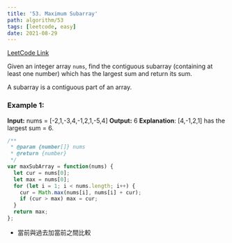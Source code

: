```yaml
---
title: '53. Maximum Subarray'
path: algorithm/53
tags: [leetcode, easy]
date: 2021-08-29
---
```


[LeetCode Link](https://leetcode.com/problems/maximum-subarray/)

Given an integer array `nums`, find the contiguous subarray (containing at least one number) which has the largest sum and return its sum.

A subarray is a contiguous part of an array.

### Example 1:

**Input:** nums = [-2,1,-3,4,-1,2,1,-5,4]
**Output:** 6
**Explanation**: [4,-1,2,1] has the largest sum = 6.

```javascript
/**
 * @param {number[]} nums
 * @return {number}
 */
var maxSubArray = function(nums) {
  let cur = nums[0];
  let max = nums[0];
  for (let i = 1; i < nums.length; i++) {
    cur = Math.max(nums[i], nums[i] + cur);
    if (cur > max) max = cur;
  }
  return max;
};
```

- 當前與過去加當前之間比較
